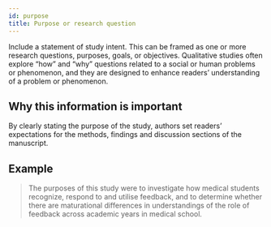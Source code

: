 ```yaml
---
id: purpose
title: Purpose or research question
---
```

Include a statement of study intent. This can be framed as one or more research questions, purposes, goals, or objectives. Qualitative studies often explore “how” and “why” questions related to a social or human problems or phenomenon, and they are designed to enhance readers’ understanding of a problem or phenomenon.

## Why this information is important

By clearly stating the purpose of the study, authors set readers’ expectations for the methods, findings and discussion sections of the manuscript.

## Example

> The purposes of this study were to investigate how medical students recognize, respond to and utilise feedback, and to determine whether there are maturational differences in understandings of the role of feedback across academic years in medical school.
